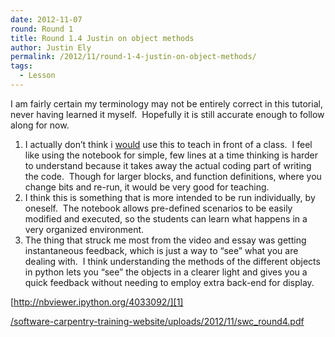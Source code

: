 ```yaml
---
date: 2012-11-07
round: Round 1
title: Round 1.4 Justin on object methods
author: Justin Ely
permalink: /2012/11/round-1-4-justin-on-object-methods/
tags:
  - Lesson
---
```

I am fairly certain my terminology may not be entirely correct in this tutorial, never having learned it myself.  Hopefully it is still accurate enough to follow along for now.

1.  I actually don&#8217;t think i <span style="text-decoration: underline;">would</span> use this to teach in front of a class.  I feel like using the notebook for simple, few lines at a time thinking is harder to understand because it takes away the actual coding part of writing the code.  Though for larger blocks, and function definitions, where you change bits and re-run, it would be very good for teaching.
2.  I think this is something that is more intended to be run individually, by oneself.  The notebook allows pre-defined scenarios to be easily modified and executed, so the students can learn what happens in a very organized environment.
3.  The thing that struck me most from the video and essay was getting instantaneous feedback, which is just a way to &#8220;see&#8221; what you are dealing with.  I think understanding the methods of the different objects in python lets you &#8220;see&#8221; the objects in a clearer light and gives you a quick feedback without needing to employ extra back-end for display.

[http://nbviewer.ipython.org/4033092/][1]

[/software-carpentry-training-website/uploads/2012/11/swc_round4.pdf][2]

 [1]: http://nbviewer.ipython.org/4033092/ "notebook"
 [2]: /software-carpentry-training-website/uploads/2012/11/swc_round4.pdf "concept map"
